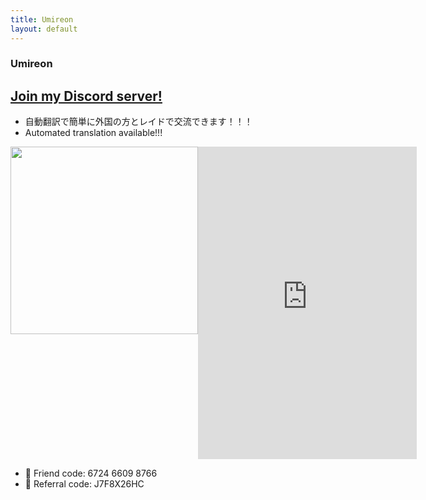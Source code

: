 ```yaml
---
title: Umireon
layout: default
---
```


### Umireon

<h2><a href="javascript:twq('event', 'tw-oc2va-oc2vi', {});location.href='https://discord.gg/umireon-pogo';">Join my Discord server!</a></h2>

- 自動翻訳で簡単に外国の方とレイドで交流できます！！！
- Automated translation available!!!

<div style="display: flex;">
<div>
  <img src="https://user-images.githubusercontent.com/1067855/129916388-487b5b49-2fac-4f9b-b29f-6b8466695dbf.jpeg" width="300">
</div>
<div>
  <iframe src="https://discord.com/widget?id=876131915424489472&theme=dark" width="350" height="500" allowtransparency="true" frameborder="0" sandbox="allow-popups allow-popups-to-escape-sandbox allow-same-origin allow-scripts"></iframe>
</div>
</div>

- 🤝 Friend code: 6724 6609 8766
- 🔰 Referral code: J7F8X26HC


